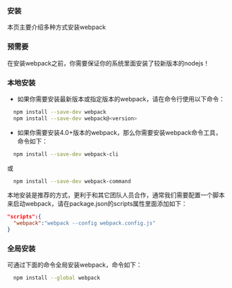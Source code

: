### 安装

本页主要介绍多种方式安装webpack

### 预需要

在安装webpack之前，你需要保证你的系统里面安装了较新版本的nodejs！

### 本地安装

* 如果你需要安装最新版本或指定版本的webpack，请在命令行使用以下命令：

```bash
  npm install --save-dev webpack
  npm install --save-dev webpack@<version>
```

* 如果你需要安装4.0+版本的webpack，那么你需要安装webpack命令工具，命令如下：

```bash
  npm install --save-dev webpack-cli
```
或
```bash
  npm install --save-dev webpack-command
```
本地安装是推荐的方式，更利于和其它团队人员合作，通常我们需要配置一个脚本来启动webpack，请在package.json的scripts属性里面添加如下：

```json
"scripts":{
  "webpack":"webpack --config webpack.config.js"
}
```

### 全局安装

可通过下面的命令全局安装webpack，命令如下：

```bash
  npm install --global webpack
```
